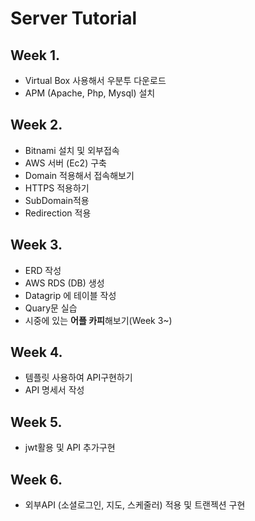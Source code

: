 # Server Tutorial

## Week 1.
- Virtual Box 사용해서 우분투 다운로드
- APM (Apache, Php, Mysql) 설치

## Week 2.
- Bitnami 설치 및 외부접속
- AWS 서버 (Ec2) 구축
- Domain 적용해서 접속해보기
- HTTPS 적용하기
- SubDomain적용
- Redirection 적용

## Week 3.
- ERD 작성
- AWS RDS (DB) 생성
- Datagrip 에 테이블 작성
- Quary문 실습
- 시중에 있는 **어플 카피**해보기(Week 3~)

## Week 4.
- 템플릿 사용하여 API구현하기
- API 명세서 작성

## Week 5.
- jwt활용 및 API 추가구현

## Week 6.
- 외부API (소셜로그인, 지도, 스케줄러) 적용 및 트랜젝션 구현
